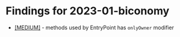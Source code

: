 # Findings for 2023-01-biconomy 

- [[MEDIUM]]([MEDIUM]-1525915212/README.md) - methods used by EntryPoint has `onlyOwner` modifier
